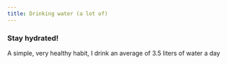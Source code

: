 ```yaml
---
title: Drinking water (a lot of)
---
```


### Stay hydrated!

A simple, very healthy habit, I drink an average of 3.5 liters of water a day

